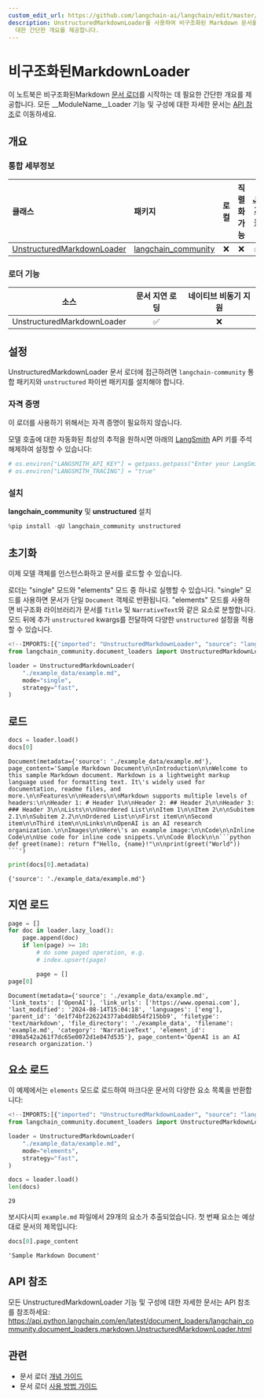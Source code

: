```yaml
---
custom_edit_url: https://github.com/langchain-ai/langchain/edit/master/docs/docs/integrations/document_loaders/unstructured_markdown.ipynb
description: UnstructuredMarkdownLoader를 사용하여 비구조화된 Markdown 문서를 쉽게 로드하고 처리하는 방법에
  대한 간단한 개요를 제공합니다.
---
```


# 비구조화된MarkdownLoader

이 노트북은 비구조화된Markdown [문서 로더](https://python.langchain.com/v0.2/docs/concepts/#document-loaders)를 시작하는 데 필요한 간단한 개요를 제공합니다. 모든 __ModuleName__Loader 기능 및 구성에 대한 자세한 문서는 [API 참조](https://api.python.langchain.com/en/latest/document_loaders/langchain_community.document_loaders.markdown.UnstructuredMarkdownLoader.html)로 이동하세요.

## 개요
### 통합 세부정보

| 클래스 | 패키지 | 로컬 | 직렬화 가능 | [JS 지원](https://js.langchain.com/v0.2/docs/integrations/document_loaders/file_loaders/unstructured/)|
| :--- | :--- | :---: | :---: |  :---: |
| [UnstructuredMarkdownLoader](https://api.python.langchain.com/en/latest/document_loaders/langchain_community.document_loaders.markdown.UnstructuredMarkdownLoader.html) | [langchain_community](https://api.python.langchain.com/en/latest/community_api_reference.html) | ❌ | ❌ | ✅ | 
### 로더 기능
| 소스 | 문서 지연 로딩 | 네이티브 비동기 지원
| :---: | :---: | :---: |
| UnstructuredMarkdownLoader | ✅ | ❌ | 

## 설정

UnstructuredMarkdownLoader 문서 로더에 접근하려면 `langchain-community` 통합 패키지와 `unstructured` 파이썬 패키지를 설치해야 합니다.

### 자격 증명

이 로더를 사용하기 위해서는 자격 증명이 필요하지 않습니다.

모델 호출에 대한 자동화된 최상의 추적을 원하시면 아래의 [LangSmith](https://docs.smith.langchain.com/) API 키를 주석 해제하여 설정할 수 있습니다:

```python
# os.environ["LANGSMITH_API_KEY"] = getpass.getpass("Enter your LangSmith API key: ")
# os.environ["LANGSMITH_TRACING"] = "true"
```


### 설치

**langchain_community** 및 **unstructured** 설치

```python
%pip install -qU langchain_community unstructured
```


## 초기화

이제 모델 객체를 인스턴스화하고 문서를 로드할 수 있습니다.

로더는 "single" 모드와 "elements" 모드 중 하나로 실행할 수 있습니다. "single" 모드를 사용하면 문서가 단일 `Document` 객체로 반환됩니다. "elements" 모드를 사용하면 비구조화 라이브러리가 문서를 `Title` 및 `NarrativeText`와 같은 요소로 분할합니다. 모드 뒤에 추가 `unstructured` kwargs를 전달하여 다양한 `unstructured` 설정을 적용할 수 있습니다.

```python
<!--IMPORTS:[{"imported": "UnstructuredMarkdownLoader", "source": "langchain_community.document_loaders", "docs": "https://api.python.langchain.com/en/latest/document_loaders/langchain_community.document_loaders.markdown.UnstructuredMarkdownLoader.html", "title": "UnstructuredMarkdownLoader"}]-->
from langchain_community.document_loaders import UnstructuredMarkdownLoader

loader = UnstructuredMarkdownLoader(
    "./example_data/example.md",
    mode="single",
    strategy="fast",
)
```


## 로드

```python
docs = loader.load()
docs[0]
```


```output
Document(metadata={'source': './example_data/example.md'}, page_content='Sample Markdown Document\n\nIntroduction\n\nWelcome to this sample Markdown document. Markdown is a lightweight markup language used for formatting text. It\'s widely used for documentation, readme files, and more.\n\nFeatures\n\nHeaders\n\nMarkdown supports multiple levels of headers:\n\nHeader 1: # Header 1\n\nHeader 2: ## Header 2\n\nHeader 3: ### Header 3\n\nLists\n\nUnordered List\n\nItem 1\n\nItem 2\n\nSubitem 2.1\n\nSubitem 2.2\n\nOrdered List\n\nFirst item\n\nSecond item\n\nThird item\n\nLinks\n\nOpenAI is an AI research organization.\n\nImages\n\nHere\'s an example image:\n\nCode\n\nInline Code\n\nUse code for inline code snippets.\n\nCode Block\n\n```python def greet(name): return f"Hello, {name}!"\n\nprint(greet("World")) ```')
```


```python
print(docs[0].metadata)
```

```output
{'source': './example_data/example.md'}
```

## 지연 로드

```python
page = []
for doc in loader.lazy_load():
    page.append(doc)
    if len(page) >= 10:
        # do some paged operation, e.g.
        # index.upsert(page)

        page = []
page[0]
```


```output
Document(metadata={'source': './example_data/example.md', 'link_texts': ['OpenAI'], 'link_urls': ['https://www.openai.com'], 'last_modified': '2024-08-14T15:04:18', 'languages': ['eng'], 'parent_id': 'de1f74bf226224377ab4d8b54f215bb9', 'filetype': 'text/markdown', 'file_directory': './example_data', 'filename': 'example.md', 'category': 'NarrativeText', 'element_id': '898a542a261f7dc65e0072d1e847d535'}, page_content='OpenAI is an AI research organization.')
```


## 요소 로드

이 예제에서는 `elements` 모드로 로드하여 마크다운 문서의 다양한 요소 목록을 반환합니다:

```python
<!--IMPORTS:[{"imported": "UnstructuredMarkdownLoader", "source": "langchain_community.document_loaders", "docs": "https://api.python.langchain.com/en/latest/document_loaders/langchain_community.document_loaders.markdown.UnstructuredMarkdownLoader.html", "title": "UnstructuredMarkdownLoader"}]-->
from langchain_community.document_loaders import UnstructuredMarkdownLoader

loader = UnstructuredMarkdownLoader(
    "./example_data/example.md",
    mode="elements",
    strategy="fast",
)

docs = loader.load()
len(docs)
```


```output
29
```


보시다시피 `example.md` 파일에서 29개의 요소가 추출되었습니다. 첫 번째 요소는 예상대로 문서의 제목입니다:

```python
docs[0].page_content
```


```output
'Sample Markdown Document'
```


## API 참조

모든 UnstructuredMarkdownLoader 기능 및 구성에 대한 자세한 문서는 API 참조를 참조하세요: https://api.python.langchain.com/en/latest/document_loaders/langchain_community.document_loaders.markdown.UnstructuredMarkdownLoader.html

## 관련

- 문서 로더 [개념 가이드](/docs/concepts/#document-loaders)
- 문서 로더 [사용 방법 가이드](/docs/how_to/#document-loaders)